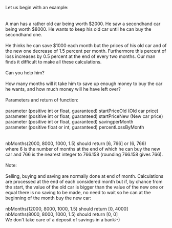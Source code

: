 Let us begin with an example:<br>
<br><br>
A man has a rather old car being worth $2000. He saw a secondhand car being worth $8000. He wants to keep his old car until he can buy the secondhand one.
<br><br>
He thinks he can save $1000 each month but the prices of his old car and of the new one decrease of 1.5 percent per month. Furthermore this percent of loss increases by 0.5 percent at the end of every two months. Our man finds it difficult to make all these calculations.
<br><br>
Can you help him?
<br><br>
How many months will it take him to save up enough money to buy the car he wants, and how much money will he have left over?
<br><br>
Parameters and return of function:
<br><br>
parameter (positive int or float, guaranteed) startPriceOld (Old car price)<br>
parameter (positive int or float, guaranteed) startPriceNew (New car price)<br>
parameter (positive int or float, guaranteed) savingperMonth <br>
parameter (positive float or int, guaranteed) percentLossByMonth<br>
<br><br>
nbMonths(2000, 8000, 1000, 1.5) should return [6, 766] or (6, 766)<br>
where 6 is the number of months at the end of which he can buy the new car and 766 is the nearest integer to 766.158 (rounding 766.158 gives 766).
<br><br>
Note:
<br><br>
Selling, buying and saving are normally done at end of month. Calculations are processed at the end of each considered month but if, by chance from the start, the value of the old car is bigger than the value of the new one or equal there is no saving to be made, no need to wait so he can at the beginning of the month buy the new car:
<br><br>
nbMonths(12000, 8000, 1000, 1.5) should return [0, 4000]<br>
nbMonths(8000, 8000, 1000, 1.5) should return [0, 0]<br>
We don't take care of a deposit of savings in a bank:-)<br>
